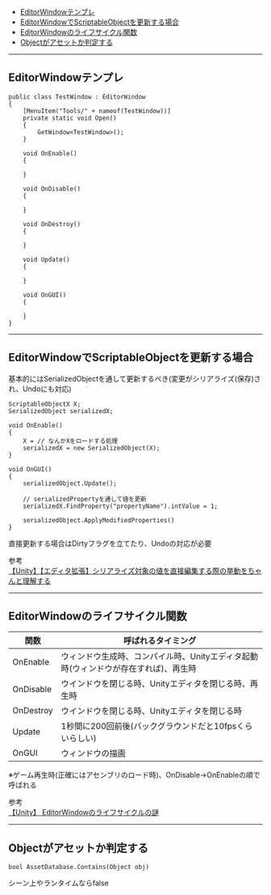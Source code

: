 - [EditorWindowテンプレ](#editorwindowテンプレ)
- [EditorWindowでScriptableObjectを更新する場合](#editorwindowでscriptableobjectを更新する場合)
- [EditorWindowのライフサイクル関数](#editorwindowのライフサイクル関数)  
- [Objectがアセットか判定する](#objectがアセットか判定する)  

***

## EditorWindowテンプレ
```
public class TestWindow : EditorWindow
{
    [MenuItem("Tools/" + nameof(TestWindow))]
    private static void Open()
    {
        GetWindow<TestWindow>();
    }

    void OnEnable()
    {
    
    }
    
    void OnDisable()
    {
    
    }
    
    void OnDestroy()
    {
    
    }
    
    void Update()
    {
    
    }
    
    void OnGUI()
    {
    
    }
}
```

***

## EditorWindowでScriptableObjectを更新する場合
基本的にはSerializedObjectを通して更新するべき(変更がシリアライズ(保存)され、Undoにも対応)
```
ScriptableObjectX X;
SerializedObject serializedX;

void OnEnable()
{
    X = // なんかXをロードする処理
    serializedX = new SerializedObject(X);
}

void OnGUI()
{
    serializedObject.Update();
    
    // serializedPropertyを通して値を更新
    serializedX.FindProperty("propertyName").intValue = 1;
    
    serializedObject.ApplyModifiedProperties()
}
```
直接更新する場合はDirtyフラグを立てたり、Undoの対応が必要  

参考  
[【Unity】【エディタ拡張】シリアライズ対象の値を直接編集する際の挙動をちゃんと理解する](https://light11.hatenadiary.com/entry/2022/05/25/193411)  

***

## EditorWindowのライフサイクル関数
|関数|呼ばれるタイミング|
----|----  
|OnEnable|ウィンドウ生成時、コンパイル時、Unityエディタ起動時(ウィンドウが存在すれば)、再生時|  
|OnDisable|ウインドウを閉じる時、Unityエディタを閉じる時、再生時|  
|OnDestroy|ウインドウを閉じる時、Unityエディタを閉じる時|  
|Update|1秒間に200回前後(バックグラウンドだと10fpsくらいらしい)|  
|OnGUI|ウィンドウの描画|  

※ゲーム再生時(正確にはアセンブリのロード時)、OnDisable→OnEnableの順で呼ばれる  

参考  
[【Unity】 EditorWindowのライフサイクルの謎  ](https://www.f-sp.com/entry/2016/09/04/231754)  

***

## Objectがアセットか判定する
```
bool AssetDatabase.Contains(Object obj)
```
シーン上やランタイムならfalse
